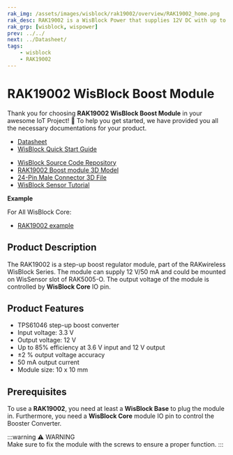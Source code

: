 ```yaml
---
rak_img: /assets/images/wisblock/rak19002/overview/RAK19002_home.png
rak_desc: RAK19002 is a WisBlock Power that supplies 12V DC with up to 50mA. The main purpose is to have 12V power supply for external sensors that are connected to WisBlock.
rak_grp: [wisblock, wispower]
prev: ../../
next: ../Datasheet/
tags:
    - wisblock
    - RAK19002
---
```


# RAK19002 WisBlock Boost Module

Thank you for choosing **RAK19002 WisBlock Boost Module** in your awesome IoT Project! 🎉 To help you get started, we have provided you all the necessary documentations for your product.

* [Datasheet](../Datasheet/)
* <a href="../../Quickstart/" target="_blank">WisBlock Quick Start Guide</a>
<!---* [WisBlock Quick Start Guide](../../Quickstart/)-->
* [WisBlock Source Code Repository](https://github.com/RAKWireless/WisBlock/)
* [RAK19002 Boost module 3D Model](https://downloads.rakwireless.com/3D_File/WisBlock/3D_RAK19002.stp)
* [24-Pin Male Connector 3D File](https://downloads.rakwireless.com/3D_File/Accessory/WisConnector/M24S1003K6M.stp)
* [WisBlock Sensor Tutorial](/Knowledge-Hub/Learn/WisBlock-Sensor-Tutorial/)

**Example**

For All WisBlock Core:

* [RAK19002 example](https://github.com/RAKWireless/WisBlock/tree/master/examples/common/sensors/RAK19002_Boost_TPS61046)

## Product Description

The RAK19002 is a step-up boost regulator module, part of the RAKwireless WisBlock Series. The module can supply 12&nbsp;V/50&nbsp;mA and could be mounted on WisSensor slot of RAK5005-O. The output voltage of the module is controlled by **WisBlock Core** IO pin.
## Product Features

* TPS61046 step-up boost converter
* Input voltage: 3.3&nbsp;V
* Output voltage: 12&nbsp;V
* Up to 85% efficiency at 3.6&nbsp;V input and 12&nbsp;V output
* ±2&nbsp;% output voltage accuracy
* 50&nbsp;mA output current
* Module size: 10 x 10&nbsp;mm

## Prerequisites

To use a **RAK19002**, you need at least a **WisBlock Base** to plug the module in. Furthermore, you need a **WisBlock Core** module IO pin to control the Booster Converter.

:::warning ⚠️ WARNING    
Make sure to fix the module with the screws to ensure a proper function. 
:::
